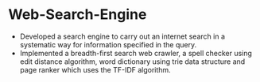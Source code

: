 # Web-Search-Engine
-	Developed a search engine to carry out an internet search in a systematic way for information specified in the query.
- Implemented a breadth-first search web crawler, a spell checker using edit distance algorithm, word dictionary using trie data structure and page ranker which uses the TF-IDF algorithm.

